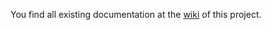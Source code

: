 You find all existing documentation at the [wiki](https://github.com/Flagbit/Magento-FACTFinder/wiki) of this project.